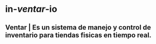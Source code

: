 # in-*ventar*-io
__Ventar__ | Es un sistema de manejo y control de inventario para tiendas fisicas en tiempo real.
----
